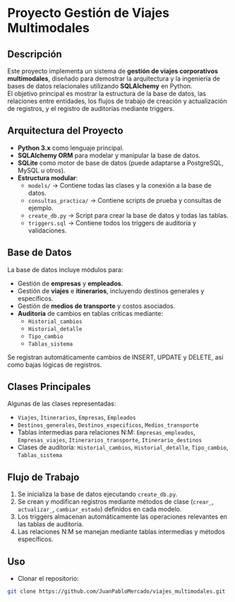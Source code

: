 # Proyecto Gestión de Viajes Multimodales

## Descripción
Este proyecto implementa un sistema de **gestión de viajes corporativos multimodales**, diseñado para demostrar la arquitectura y la ingeniería de bases de datos relacionales utilizando **SQLAlchemy** en Python.  
El objetivo principal es mostrar la estructura de la base de datos, las relaciones entre entidades, los flujos de trabajo de creación y actualización de registros, y el registro de auditorías mediante triggers.

## Arquitectura del Proyecto
- **Python 3.x** como lenguaje principal.
- **SQLAlchemy ORM** para modelar y manipular la base de datos.
- **SQLite** como motor de base de datos (puede adaptarse a PostgreSQL, MySQL u otros).
- **Estructura modular**:
  - `models/` → Contiene todas las clases y la conexión a la base de datos.
  - `consultas_practica/` → Contiene scripts de prueba y consultas de ejemplo.
  - `create_db.py` → Script para crear la base de datos y todas las tablas.
  - `triggers.sql` → Contiene todos los triggers de auditoría y validaciones.

## Base de Datos
La base de datos incluye módulos para:
- Gestión de **empresas** y **empleados**.
- Gestión de **viajes** e **itinerarios**, incluyendo destinos generales y específicos.
- Gestión de **medios de transporte** y costos asociados.
- **Auditoría** de cambios en tablas críticas mediante:
  - `Historial_cambios`
  - `Historial_detalle`
  - `Tipo_cambio`
  - `Tablas_sistema`

Se registran automáticamente cambios de INSERT, UPDATE y DELETE, así como bajas lógicas de registros.

## Clases Principales
Algunas de las clases representadas:
- `Viajes`, `Itinerarios`, `Empresas`, `Empleados`
- `Destinos_generales`, `Destinos_especificos`, `Medios_transporte`
- Tablas intermedias para relaciones N:M: `Empresas_empleados`, `Empresas_viajes`, `Itinerarios_transporte`, `Itinerario_destinos`
- Clases de auditoría: `Historial_cambios`, `Historial_detalle`, `Tipo_cambio`, `Tablas_sistema`

## Flujo de Trabajo
1. Se inicializa la base de datos ejecutando `create_db.py`.
2. Se crean y modifican registros mediante métodos de clase (`crear_`, `actualizar_`, `cambiar_estado`) definidos en cada modelo.
3. Los triggers almacenan automáticamente las operaciones relevantes en las tablas de auditoría.
4. Las relaciones N:M se manejan mediante tablas intermedias y métodos específicos.


## Uso
- Clonar el repositorio:
```bash
git clone https://github.com/JuanPabloMercado/viajes_multimodales.git

